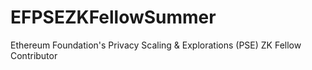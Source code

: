 # EFPSEZKFellowSummer
Ethereum Foundation's Privacy Scaling &amp; Explorations (PSE) ZK Fellow Contributor

